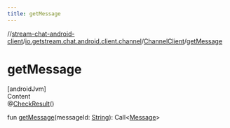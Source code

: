 ```yaml
---
title: getMessage
---
```

//[stream-chat-android-client](../../../index.md)/[io.getstream.chat.android.client.channel](../index.md)/[ChannelClient](index.md)/[getMessage](getMessage.md)



# getMessage  
[androidJvm]  
Content  
@[CheckResult](https://developer.android.com/reference/kotlin/androidx/annotation/CheckResult.html)()  
  
fun [getMessage](getMessage.md)(messageId: [String](https://kotlinlang.org/api/latest/jvm/stdlib/kotlin/-string/index.html)): Call&lt;[Message](../../io.getstream.chat.android.client.models/Message/index.md)&gt;  



